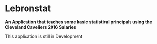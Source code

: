 # Lebronstat
<b>An Application that teaches some basic statistical principals using the Cleveland Caveliers 2016 Salaries</b>

This application is still in Development
